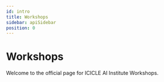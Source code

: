 ```yaml
---
id: intro
title: Workshops
sidebar: apiSidebar
position: 0
---
```


# Workshops

Welcome to the official page for ICICLE AI Institute Workshops.